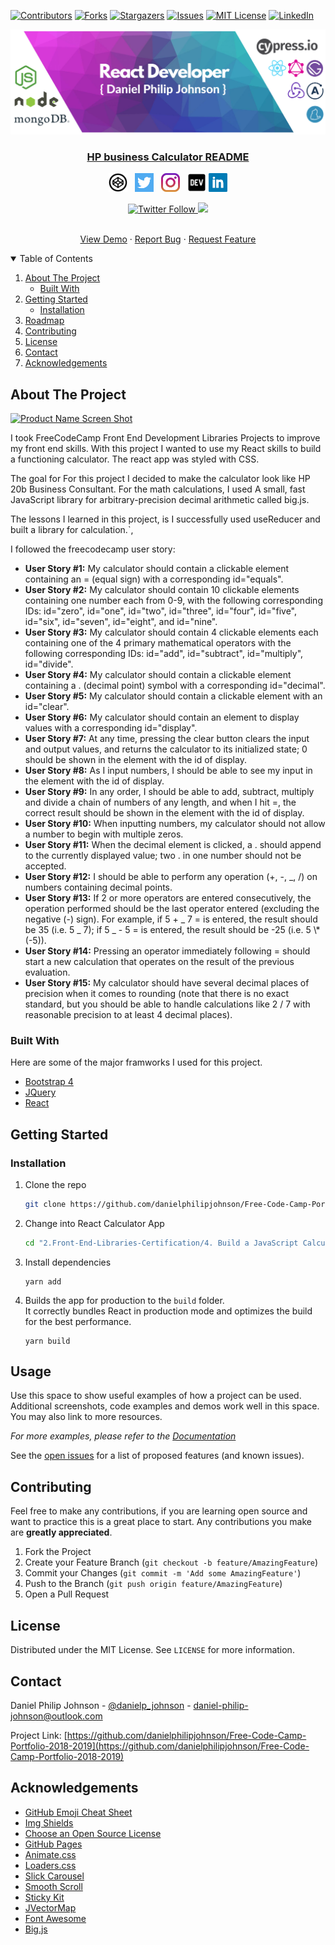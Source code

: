 <!-- PROJECT SHIELDS -->

[![Contributors][contributors-shield]][contributors-url]
[![Forks][forks-shield]][forks-url]
[![Stargazers][stars-shield]][stars-url]
[![Issues][issues-shield]][issues-url]
[![MIT License][license-shield]][license-url]
[![LinkedIn][linkedin-shield]][linkedin-url]

<!-- PROJECT LOGO -->

[![Daniel Philip Johnson header](https://raw.githubusercontent.com/danielphilipjohnson/danielphilipjohnson/master/banner/banner.png)](https://danielphilipjohnson.github.io/)
<br />

<p align="center">
  <a href="https://github.com/danielphilipjohnson/Free-Code-Camp-Portfolio-2018-2019">
    <h3 align="center">HP business Calculator README</h3>
  </a>
</p>
  
<p align='center'>
  <a href="https://codepen.io/danielphilipjohnson/"><img height="30" src="https://raw.githubusercontent.com/danielphilipjohnson/danielphilipjohnson/master/social-icons/codepen.png"></a>&nbsp;&nbsp;
  <a href="https://twitter.com/danielp_johnson"><img height="30" src="https://raw.githubusercontent.com/danielphilipjohnson/danielphilipjohnson/master/social-icons/twitter.png"></a>&nbsp;&nbsp;
  <a href="https://www.instagram.com/danielphilipjohnson/"><img height="30" src="https://raw.githubusercontent.com/danielphilipjohnson/danielphilipjohnson/master/social-icons/instagram.jpg"></a>&nbsp;&nbsp;
  <a href="/"><img height="30" src="https://raw.githubusercontent.com/danielphilipjohnson/danielphilipjohnson/master/social-icons/dev.webp"></a>
  <a href="https://www.linkedin.com/in/daniel-philip-johnson/"><img height="30" src="https://raw.githubusercontent.com/danielphilipjohnson/danielphilipjohnson/master/social-icons/linkedin.png"></a>
</p>
<p align='center'>
<a class="header-badge" target="_blank" href="https://twitter.com/danielp_johnson">
  <img alt="Twitter Follow" src="https://img.shields.io/twitter/follow/danielp_johnson?style=social">
  </a>
  
  <a class="header-badge" target="_blank" href="https://www.linkedin.com/in/daniel-philip-johnson/">
  <img src="https://img.shields.io/badge/style--5eba00.svg?label=LinkedIn&logo=linkedin&style=social">
  </a>
</p>

  <p align="center">
    <br />
    <a href="https://codepen.io/danielphilipjohnson/full/abdpKOv">View Demo</a>
    ·
    <a href="https://github.com/danielphilipjohnson/Free-Code-Camp-Portfolio-2018-2019/issues">Report Bug</a>
    ·
    <a href="https://github.com/danielphilipjohnson/Free-Code-Camp-Portfolio-2018-2019/issues">Request Feature</a>
  </p>
</p>

<!-- TABLE OF CONTENTS -->
<details open="open">
  <summary>Table of Contents</summary>
  <ol>
    <li>
      <a href="#about-the-project">About The Project</a>
      <ul>
        <li><a href="#built-with">Built With</a></li>
      </ul>
    </li>
    <li>
      <a href="#getting-started">Getting Started</a>
      <ul>
        <li><a href="#installation">Installation</a></li>
      </ul>
    </li>
    <li><a href="#roadmap">Roadmap</a></li>
    <li><a href="#contributing">Contributing</a></li>
    <li><a href="#license">License</a></li>
    <li><a href="#contact">Contact</a></li>
    <li><a href="#acknowledgements">Acknowledgements</a></li>
  </ol>
</details>

<!-- ABOUT THE PROJECT -->

## About The Project

[![Product Name Screen Shot][product-screenshot]](https://example.com)

I took FreeCodeCamp Front End Development Libraries Projects to improve my front end skills. With this project I wanted to use my React skills to build a functioning calculator. The react app was styled with CSS.

The goal for For this project I decided to make the calculator look like HP 20b Business Consultant. For the math calculations, I used A small, fast JavaScript library for arbitrary-precision decimal arithmetic called big.js.

The lessons I learned in this project, is I successfully used useReducer and built a library for calculation.`,

I followed the freecodecamp user story:

<ul>  
 <li><b>User Story #1:</b> My calculator should contain a clickable element containing an = (equal sign) with a corresponding id="equals".</li>
<li><b>User Story #2:</b> My calculator should contain 10 clickable elements containing one number each from 0-9, with the following corresponding IDs: id="zero", id="one", id="two", id="three", id="four", id="five", id="six", id="seven", id="eight", and id="nine".</li>
<li><b>User Story #3:</b> My calculator should contain 4 clickable elements each containing one of the 4 primary mathematical operators with the following corresponding IDs: id="add", id="subtract", id="multiply", id="divide".</li>
<li><b>User Story #4:</b> My calculator should contain a clickable element containing a . (decimal point) symbol with a corresponding id="decimal".</li>
<li><b>User Story #5:</b> My calculator should contain a clickable element with an id="clear".</li>
<li><b>User Story #6:</b> My calculator should contain an element to display values with a corresponding id="display".</li>
<li><b>User Story #7:</b> At any time, pressing the clear button clears the input and output values, and returns the calculator to its initialized state; 0 should be shown in the element with the id of display.</li>
<li><b>User Story #8:</b> As I input numbers, I should be able to see my input in the element with the id of display.</li>
<li><b>User Story #9:</b> In any order, I should be able to add, subtract, multiply and divide a chain of numbers of any length, and when I hit =, the correct result should be shown in the element with the id of display.</li>
<li><b>User Story #10:</b> When inputting numbers, my calculator should not allow a number to begin with multiple zeros.</li>
<li><b>User Story #11:</b> When the decimal element is clicked, a . should append to the currently displayed value; two . in one number should not be accepted.</li>
<li><b>User Story #12:</b> I should be able to perform any operation (+, -, _, /) on numbers containing decimal points.</li>
<li><b>User Story #13:</b> If 2 or more operators are entered consecutively, the operation performed should be the last operator entered (excluding the negative (-) sign). For example, if 5 + _ 7 = is entered, the result should be 35 (i.e. 5 _ 7); if 5 _ - 5 = is entered, the result should be -25 (i.e. 5 \* (-5)).</li>
<li><b>User Story #14:</b> Pressing an operator immediately following = should start a new calculation that operates on the result of the previous evaluation.</li>
<li><b>User Story #15:</b> My calculator should have several decimal places of precision when it comes to rounding (note that there is no exact standard, but you should be able to handle calculations like 2 / 7 with reasonable precision to at least 4 decimal places).</li></ul>

### Built With

Here are some of the major framworks I used for this project.

- [Bootstrap 4](https://getbootstrap.com)
- [JQuery](https://jquery.com)
- [React](https://reactjs.org/)

<!-- GETTING STARTED -->

## Getting Started

### Installation

1. Clone the repo
   ```sh
   git clone https://github.com/danielphilipjohnson/Free-Code-Camp-Portfolio-2018-2019.git
   ```
2. Change into React Calculator App
   ```sh
   cd "2.Front-End-Libraries-Certification/4. Build a JavaScript Calculator"
   ```
3. Install dependencies
   ```JS
   yarn add
   ```
4. Builds the app for production to the `build` folder.\
   It correctly bundles React in production mode and optimizes the build for the best performance.
   ```JS
   yarn build
   ```

<!-- ROADMAP --><!-- USAGE EXAMPLES -->

## Usage

Use this space to show useful examples of how a project can be used. Additional screenshots, code examples and demos work well in this space. You may also link to more resources.

_For more examples, please refer to the [Documentation](https://example.com)_

See the [open issues](https://github.com/danielphilipjohnson/Free-Code-Camp-Portfolio-2018-2019/issues) for a list of proposed features (and known issues).

<!-- CONTRIBUTING -->

## Contributing

Feel free to make any contributions, if you are learning open source and want to practice this is a great place to start.
Any contributions you make are **greatly appreciated**.

1. Fork the Project
2. Create your Feature Branch (`git checkout -b feature/AmazingFeature`)
3. Commit your Changes (`git commit -m 'Add some AmazingFeature'`)
4. Push to the Branch (`git push origin feature/AmazingFeature`)
5. Open a Pull Request

<!-- LICENSE -->

## License

Distributed under the MIT License. See `LICENSE` for more information.

<!-- CONTACT -->

## Contact

Daniel Philip Johnson - [@danielp_johnson](https://twitter.com/danielp_johnson) - daniel-philip-johnson@outlook.com

Project Link: [https://github.com/danielphilipjohnson/Free-Code-Camp-Portfolio-2018-2019](https://github.com/danielphilipjohnson/Free-Code-Camp-Portfolio-2018-2019)

<!-- ACKNOWLEDGEMENTS -->

## Acknowledgements

- [GitHub Emoji Cheat Sheet](https://www.webpagefx.com/tools/emoji-cheat-sheet)
- [Img Shields](https://shields.io)
- [Choose an Open Source License](https://choosealicense.com)
- [GitHub Pages](https://pages.github.com)
- [Animate.css](https://daneden.github.io/animate.css)
- [Loaders.css](https://connoratherton.com/loaders)
- [Slick Carousel](https://kenwheeler.github.io/slick)
- [Smooth Scroll](https://github.com/cferdinandi/smooth-scroll)
- [Sticky Kit](http://leafo.net/sticky-kit)
- [JVectorMap](http://jvectormap.com)
- [Font Awesome](https://fontawesome.com)
- [Big.js](https://github.com/MikeMcl/big.js/)

<!-- MARKDOWN LINKS & IMAGES -->
<!-- https://www.markdownguide.org/basic-syntax/#reference-style-links -->

[contributors-shield]: https://img.shields.io/github/contributors/othneildrew/Best-README-Template.svg?style=for-the-badge
[contributors-url]: https://github.com/othneildrew/Best-README-Template/graphs/contributors
[forks-shield]: https://img.shields.io/github/forks/othneildrew/Best-README-Template.svg?style=for-the-badge
[forks-url]: https://github.com/othneildrew/Best-README-Template/network/members
[stars-shield]: https://img.shields.io/github/stars/othneildrew/Best-README-Template.svg?style=for-the-badge
[stars-url]: https://github.com/othneildrew/Best-README-Template/stargazers
[issues-shield]: https://img.shields.io/github/issues/othneildrew/Best-README-Template.svg?style=for-the-badge
[issues-url]: https://github.com/othneildrew/Best-README-Template/issues
[license-shield]: https://img.shields.io/github/license/othneildrew/Best-README-Template.svg?style=for-the-badge
[license-url]: https://github.com/othneildrew/Best-README-Template/blob/master/LICENSE.txt
[linkedin-shield]: https://img.shields.io/badge/-LinkedIn-black.svg?style=for-the-badge&logo=linkedin&colorB=555
[linkedin-url]: https://linkedin.com/in/othneildrew
[product-screenshot]: images/screenshot.png
